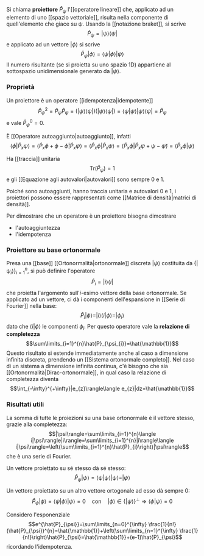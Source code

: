 Si chiama **proiettore** $\hat{P}_{\psi}$ l'[[operatore lineare]] che, applicato ad un elemento di uno [[spazio vettoriale]], risulta nella componente di quell'elemento che giace su $\psi$. Usando la [[notazione braket]], si scrive
$$\hat{P}_\psi=|\psi\rangle\langle\psi|$$
e applicato ad un vettore $|\phi\rangle$ si scrive
$$\hat{P}_{\psi}|\phi\rangle=\langle\psi|\phi\rangle|\psi\rangle$$
Il numero risultante (se si proietta su uno spazio 1D) appartiene al sottospazio unidimensionale generato da $|\psi\rangle$.
### Proprietà
Un proiettore è un operatore [[idempotenza|idempotente]]
$$\hat{P}_{\psi}^{2}=\hat{P}_{\psi}\hat{P}_{\psi}=(|\psi\rangle\langle \psi|)(|\psi\rangle\langle \psi|)=\langle \psi|\psi\rangle|\psi\rangle\langle \psi|=\hat{P}_{\psi}$$
e vale $\hat{P}_{\psi}^{0}=0$.

È [[Operatore autoaggiunto|autoaggiunto]], infatti
$$\langle \phi|\hat{P}_{x}\psi\rangle=\langle \hat{P}_{x}\phi+\phi-\tilde{\phi}|\hat{P}_{x}\psi\rangle=\langle \hat{P}_{x}\phi|\hat{P}_{x}\psi\rangle=\langle \hat{P}_{x}\phi|\hat{P}_{x}\psi+\psi-\tilde{\psi}\rangle=\langle \hat{P}_{x}\phi|\psi\rangle$$

Ha [[traccia]] unitaria
$$\text{Tr}(\hat{P}_{\psi})=1$$
e gli [[Equazione agli autovalori|autovalori]] sono sempre 0 e 1.

Poiché sono autoaggiunti, hanno traccia unitaria e autovalori 0 e 1, i proiettori possono essere rappresentati come [[Matrice di densità|matrici di densità]].

Per dimostrare che un operatore è un proiettore bisogna dimostrare
- l'autoaggiuntezza
- l'idempotenza
### Proiettore su base ortonormale
Presa una [[base]] [[Ortonormalità|ortonormale]] discreta $|\psi\rangle$ costituita da $\{|\psi_{i}\rangle\}^{n}_{i=1}$, si può definire l'operatore
$$\hat{P}_{i}=|i\rangle\langle i|$$
che proietta l'argomento sull'$i$-esimo vettore della base ortonormale. Se applicato ad un vettore, ci dà i componenti dell'espansione in [[Serie di Fourier]] nella base:
$$\hat{P}_{i}|\phi\rangle=|i\rangle\langle i|\phi\rangle=|\phi_{i}\rangle$$
dato che $\langle i|\phi\rangle$ le componenti $\phi_{i}$. Per questo operatore vale la **relazione di completezza**
$$\sum\limits_{i=1}^{n}\hat{P}_{\psi_{i}}=\hat{\mathbb{1}}$$
Questo risultato si estende immediatamente anche al caso a dimensione infinita discreta, prendendo un [[Sistema ortonormale completo]]. Nel caso di un sistema a dimensione infinita continua, c'è bisogno che sia [[Ortonormalità|Dirac-ortonormale]], in qual caso la relazione di completezza diventa
$$\int_{-\infty}^{+\infty}|e_{z}\rangle\langle e_{z}|dz=\hat{\mathbb{1}}$$
### Risultati utili
La somma di tutte le proiezioni su una base ortonormale è il vettore stesso, grazie alla completezza:
$$|\psi\rangle=\sum\limits_{i=1}^{n}\langle i|\psi\rangle|i\rangle=\sum\limits_{i=1}^{n}|i\rangle\langle i|\psi\rangle=\left(\sum\limits_{i=1}^{n}\hat{P}_{i}\right)|\psi\rangle$$
che è una serie di Fourier.

Un vettore proiettato su sé stesso dà sé stesso:
$$\hat{P}_{\psi}|\psi\rangle=\langle \psi|\psi\rangle|\psi\rangle=|\psi\rangle$$

Un vettore proiettato su un altro vettore ortogonale ad esso dà sempre 0:
$$\hat{P}_{\psi}|\phi\rangle=\langle \psi|\phi\rangle|\psi\rangle=0\quad\text{con}\quad|\phi\rangle\in\{|\psi\rangle\}^{\perp} \Rightarrow\langle \phi|\psi\rangle=0$$

Considero l'esponenziale
$$e^{\hat{P}_{\psi}}=\sum\limits_{n=0}^{\infty} \frac{1}{n!}(\hat{P}_{\psi})^{n}=\hat{\mathbb{1}}+\left(\sum\limits_{n=1}^{\infty} \frac{1}{n!}\right)\hat{P}_{\psi}=\hat{\mathbb{1}}+(e-1)\hat{P}_{\psi}$$
ricordando l'idempotenza.